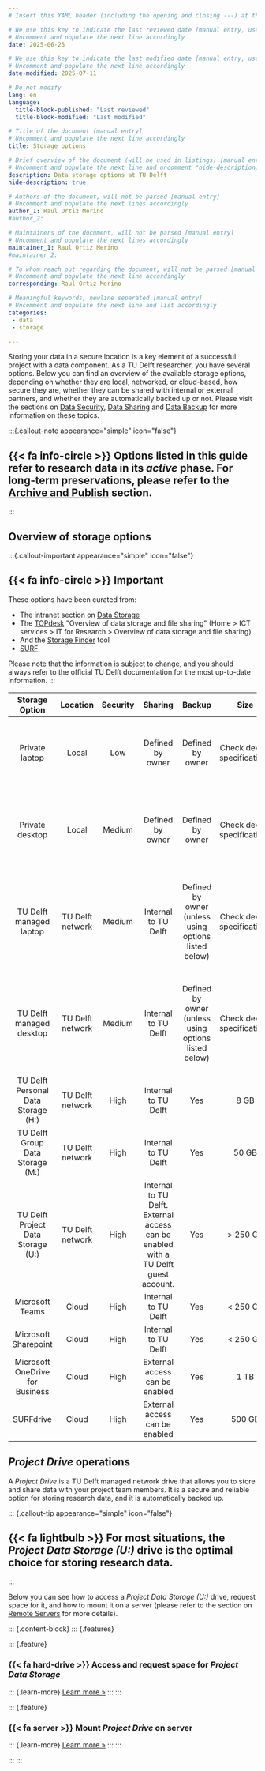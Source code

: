 ```yaml
---
# Insert this YAML header (including the opening and closing ---) at the beginning of the document and fill it out accordingly

# We use this key to indicate the last reviewed date [manual entry, use YYYY-MM-DD]
# Uncomment and populate the next line accordingly
date: 2025-06-25

# We use this key to indicate the last modified date [manual entry, use YYYY-MM-DD]
# Uncomment and populate the next line accordingly
date-modified: 2025-07-11

# Do not modify
lang: en
language: 
  title-block-published: "Last reviewed"
  title-block-modified: "Last modified"

# Title of the document [manual entry]
# Uncomment and populate the next line accordingly
title: Storage options

# Brief overview of the document (will be used in listings) [manual entry]
# Uncomment and populate the next line and uncomment "hide-description: true".
description: Data storage options at TU Delft
hide-description: true

# Authors of the document, will not be parsed [manual entry]
# Uncomment and populate the next lines accordingly
author_1: Raul Ortiz Merino
#author_2:

# Maintainers of the document, will not be parsed [manual entry]
# Uncomment and populate the next lines accordingly
maintainer_1: Raul Ortiz Merino
#maintainer_2:

# To whom reach out regarding the document, will not be parsed [manual entry]
# Uncomment and populate the next line accordingly
corresponding: Raul Ortiz Merino

# Meaningful keywords, newline separated [manual entry]
# Uncomment and populate the next line and list accordingly
categories: 
 - data
 - storage

---
```


Storing your data in a secure location is a key element of a successful project with a data component. As a TU Delft researcher, you have several options. Below you can find an overview of the available storage options, depending on whether they are local, networked, or cloud-based, how secure they are, whether they can be shared with internal or external partners, and whether they are automatically backed up or not. Please visit the sections on [Data Security](../data_storage/security.md), [Data Sharing](../data_storage/sharing.md) and [Data Backup](../data_storage/backup.md) for more information on these topics.

:::{.callout-note appearance="simple" icon="false"}
## {{< fa info-circle >}} Options listed in this guide refer to research data in its *active* phase. For long-term preservations, please refer to the [Archive and Publish](../data_publishing/archival_publishing_index.md) section.
:::

## Overview of storage options

:::{.callout-important appearance="simple" icon="false"}
## {{< fa info-circle >}} Important
These options have been curated from:

- The intranet section on [Data Storage](https://intranet.tudelft.nl/-/data-storage-1)
- The [TOPdesk](https://tudelft.topdesk.net/) "Overview of data storage and file sharing" (Home > ICT services > IT for Research > Overview of data storage and file sharing)
- And the [Storage Finder](https://storagefinder.tudelft.nl/) tool
- [SURF](https://www.surf.nl/en/)

Please note that the information is subject to change, and you should always refer to the official TU Delft documentation for the most up-to-date information.
:::

| Storage Option                      | Location         | Security | Sharing                        | Backup                                               | Size                        | Aditional info                                                                                                      |
| :---------------------------------: | :--------------: | :------: | :----------------------------: | :--------------------------------------------------: | :-------------------------: | :-----------------------------------------------------------------------------------------------------------------: |
| Private laptop                      | Local            | Low      | Defined by owner               | Defined by owner                                     | Check device specifications | Security listed as low as the device is prone to loss and theft, among other incidents                              |
| Private desktop                     | Local            | Medium   | Defined by owner               | Defined by owner                                     | Check device specifications | Same as above, perhaps more secure than a laptop as it is not necessarily mobile                                    |
| TU Delft managed laptop             | TU Delft network | Medium   | Internal to TU Delft           | Defined by owner (unless using options listed below) | Check device specifications | All TU Delft managed devices are password protected. Security is therefore slightly higer than private counterparts |
| TU Delft managed desktop            | TU Delft network | Medium   | Internal to TU Delft           | Defined by owner (unless using options listed below) | Check device specifications | All TU Delft managed devices are password protected. Security is therefore slightly higer than private counterparts |
| TU Delft Personal Data Storage (H:) | TU Delft network | High     | Internal to TU Delft           | Yes                                                  | 8 GB                        | [Storage Finder](https://storagefinder.tudelft.nl/)                                                                 |
| TU Delft Group Data Storage (M:)    | TU Delft network | High     | Internal to TU Delft           | Yes                                                  | 50 GB                       | [Storage Finder](https://storagefinder.tudelft.nl/)                                                                 |
| TU Delft Project Data Storage (U:)  | TU Delft network | High     | Internal to TU Delft. External access can be enabled with a TU Delft guest account.           | Yes                                                  | > 250 GB                     | [Storage Finder](https://storagefinder.tudelft.nl/)                                                                 |
| Microsoft Teams                     | Cloud            | High     | Internal to TU Delft           | Yes                                                  | < 250 GB                     | [Storage Finder](https://storagefinder.tudelft.nl/)                                                                 |
| Microsoft Sharepoint                | Cloud            | High     | Internal to TU Delft           | Yes                                                  | < 250  GB                     | [Storage Finder](https://storagefinder.tudelft.nl/)                                                                 |
| Microsoft OneDrive for Business     | Cloud            | High     | External access can be enabled | Yes                                                  | 1 TB                        | [Storage Finder](https://storagefinder.tudelft.nl/)                                                                 |
| SURFdrive                          | Cloud            | High     | External access can be enabled | Yes                                                  | 500 GB                      | [SURFdrive documentation](https://www.surf.nl/en/services/storage-data-management/surfdrive)                       |

## *Project Drive* operations

A *Project Drive* is a TU Delft managed network drive that allows you to store and share data with your project team members. It is a secure and reliable option for storing research data, and it is automatically backed up. 

::: {.callout-tip appearance="simple" icon="false"}
## {{< fa lightbulb >}} **For most situations, the *Project Data Storage (U:)* drive is the optimal choice for storing research data.**
:::

Below you can see how to access a *Project Data Storage (U:)* drive, request space for it, and how to mount it on a server (please refer to the section on [Remote Servers](../../infrastructure/remote_servers.md) for more details).

::: {.content-block}
::: {.features}

::: {.feature}
### {{< fa hard-drive >}} Access and request space for *Project Data Storage*

::: {.learn-more}
[Learn more »](./project_drive_request.md)
:::
:::

::: {.feature}
### {{< fa server >}} Mount *Project Drive* on server

::: {.learn-more}
[Learn more »](./project_drive_mounting.md)
:::
:::

:::
:::